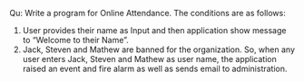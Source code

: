 Qu: Write a program for Online Attendance. The conditions are as follows:

1. User provides their name as Input and then application show message to “Welcome to their Name”.
2. Jack, Steven and Mathew are banned for the organization. So, when any user enters Jack, Steven and Mathew as user name, the application raised an event and fire alarm as well as sends email to administration.
